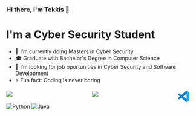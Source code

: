 ### Hi there, I'm Tekkis 👋

# I'm a Cyber Security Student
- 🔭 I’m currently doing Masters in Cyber Security
- 🎓 Graduate with Bachelor's Degree in Computer Science
- 💼 I’m looking for job oportunities in Cyber Security and Software Development
- ⚡ Fun fact: Coding is never boring

<img align="left" width=45% src="https://github-readme-stats.vercel.app/api?username=ptekkis18&show_icons=true&theme=tokyonight&title_color=62fbfa&icon_color=00ff46&text_color=FFFFFF&border_radius=20&bg_color=202020"/>
<img align="left" width=45% src="https://github-readme-stats.vercel.app/api/top-langs/?username=ptekkis18&layout=donut"/>

<img alt="Visual Studio Code" width="30px" src="https://raw.githubusercontent.com/github/explore/80688e429a7d4ef2fca1e82350fe8e3517d3494d/topics/visual-studio-code/visual-studio-code.png" />

<img alt="Python" width="30px" src="https://cdn4.iconfinder.com/data/icons/logos-and-brands/512/267_Python_logo-512.png" />

<img alt="Java" width="40px" src="https://cdn3.iconfinder.com/data/icons/logos-and-brands-adobe/512/181_Java-512.png" />
<!--
![Anurag's GitHub stats](https://github-readme-stats.vercel.app/api?username=ptekkis18&show_icons=true&theme=tokyonight&title_color=62fbfa&icon_color=00ff46&text_color=FFFFFF&border_radius=20&bg_color=202020)
[![Top Langs](https://github-readme-stats.vercel.app/api/top-langs/?username=ptekkis18&layout=donut)](https://github.com/anuraghazra/github-readme-stats)
**ptekkis18/ptekkis18** is a ✨ _special_ ✨ repository because its `README.md` (this file) appears on your GitHub profile.

Here are some ideas to get you started:

- 🔭 I’m currently working on ...
- 🌱 I’m currently learning ...
- 👯 I’m looking to collaborate on ...
- 🤔 I’m looking for help with ...
- 💬 Ask me about ...
- 📫 How to reach me: ...
- 😄 Pronouns: ...
- ⚡ Fun fact: ...
-->
